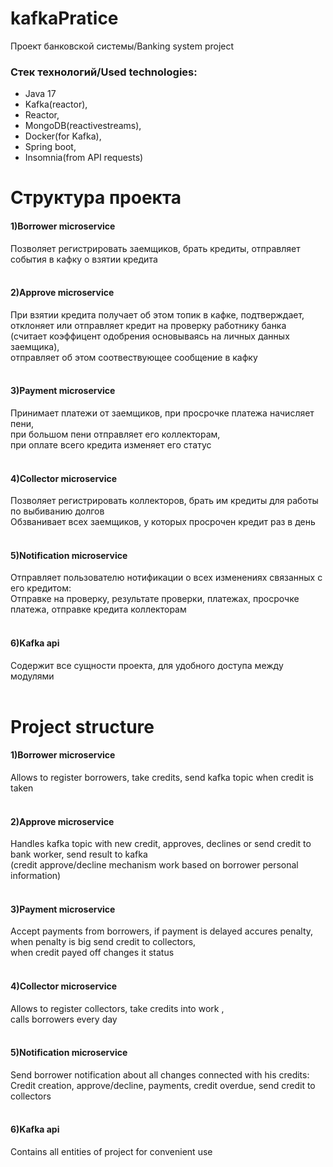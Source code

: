 # kafkaPratice
Проект банковской системы/Banking system project

### Стек технологий/Used technologies:<br />
* Java 17<br />
* Kafka(reactor),<br />
* Reactor,<br />
* MongoDB(reactivestreams),<br />
* Docker(for Kafka),<br />
* Spring boot,<br />
* Insomnia(from API requests)<br />


# Структура проекта<br />
#### 1)Borrower microservice<br />
Позволяет регистрировать заемщиков, брать кредиты, отправляет события в кафку о взятии кредита<br />
<br />
#### 2)Approve microservice<br />
При взятии кредита получает об этом топик в кафке, подтверждает, отклоняет или отправляет кредит на проверку работнику банка<br />
(считает коэффицент одобрения основываясь на личных данных заемщика),<br />
отправляет об этом соотвествующее сообщение в кафку<br />
<br />
#### 3)Payment microservice<br />
Принимает платежи от заемщиков, при просрочке платежа начисляет пени,<br />
при большом пени отправляет его коллекторам,<br />
при оплате всего кредита изменяет его статус<br />
<br />
#### 4)Collector microservice<br />
Позволяет регистрировать коллекторов, брать им кредиты для работы по выбиванию долгов<br />
Обзванивает всех заемщиков, у которых просрочен кредит раз в день<br />
<br />
#### 5)Notification microservice<br />
Отправляет пользователю нотификации о всех изменениях связанных с его кредитом:<br />
Отправке на проверку, результате проверки, платежах, просрочке платежа, отправке кредита коллекторам<br />
<br />
#### 6)Kafka api<br />
Содержит все сущности проекта, для удобного доступа между модулями<br />
<br />
# Project structure<br />
#### 1)Borrower microservice<br />
Allows to register borrowers, take credits, send kafka topic when credit is taken<br />
<br />
#### 2)Approve microservice<br />
Handles kafka topic with new credit, approves, declines or send credit to bank worker, send result to kafka<br />
(credit approve/decline mechanism work based on borrower personal information)<br />
<br />
#### 3)Payment microservice<br />
Accept payments from borrowers, if payment is delayed accures penalty,<br />
when penalty is big send credit to collectors,<br />
when credit payed off changes it status<br />
<br />
#### 4)Collector microservice<br />
Allows to register collectors, take credits into work ,<br />
calls borrowers every day<br />
<br />
#### 5)Notification microservice<br />
Send borrower notification about all changes connected with his credits:<br />
Credit creation, approve/decline, payments, credit overdue, send credit to collectors<br />
<br />
#### 6)Kafka api<br />
Contains all entities of project for convenient use<br />
